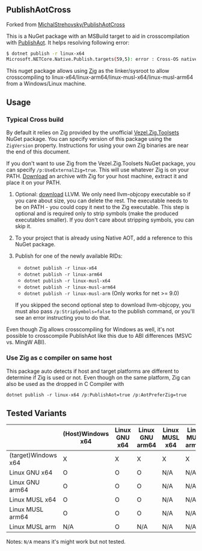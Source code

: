 PublishAotCross
---

Forked from [MichalStrehovsky/PublishAotCross](https://github.com/MichalStrehovsky/PublishAotCross "")

This is a NuGet package with an MSBuild target to aid in crosscompilation with [PublishAot](https://learn.microsoft.com/en-us/dotnet/core/deploying/native-aot/). It helps resolving following error:

```sh
$ dotnet publish -r linux-x64
Microsoft.NETCore.Native.Publish.targets(59,5): error : Cross-OS native compilation is not supported.
```

This nuget package allows using [Zig](https://ziglang.org/) as the linker/sysroot to allow crosscompiling to linux-x64/linux-arm64/linux-musl-x64/linux-musl-arm64 from a Windows/Linux machine.

## Usage

### Typical Cross build

By default it relies on Zig provided by the unofficial [Vezel.Zig.Toolsets](https://github.com/vezel-dev/zig-toolsets) NuGet package. You can specify version of this package using the `ZigVersion` property. Instructions for using your own Zig binaries are near the end of this document.

If you don't want to use Zig from the Vezel.Zig.Toolsets NuGet package, you can specify `/p:UseExternalZig=true`. This will use whatever Zig is on your PATH. [Download](https://ziglang.org/download/) an archive with Zig for your host machine, extract it and place it on your PATH.

1. Optional: [download](https://releases.llvm.org/) LLVM. We only need llvm-objcopy executable so if you care about size, you can delete the rest. The executable needs to be on PATH - you could copy it next to the Zig executable. This step is optional and is required only to strip symbols (make the produced executables smaller). If you don't care about stripping symbols, you can skip it.

2. To your project that is already using Native AOT, add a reference to this NuGet package.

3. Publish for one of the newly available RIDs:
    * `dotnet publish -r linux-x64`
    * `dotnet publish -r linux-arm64`
    * `dotnet publish -r linux-musl-x64`
    * `dotnet publish -r linux-musl-arm64`
    * `dotnet publish -r linux-musl-arm` (Only works for net >= 9.0)

    If you skipped the second optional step to download llvm-objcopy, you must also pass `/p:StripSymbols=false` to the publish command, or you'll see an error instructing you to do that.

Even though Zig allows crosscompiling for Windows as well, it's not possible to crosscompile PublishAot like this due to ABI differences (MSVC vs. MingW ABI).

### Use Zig as c compiler on same host

This package auto detects if host and target platforms are different to determine if Zig is used or not. Even though on the same platform, Zig can also be used as the dropped in C Compiler with

```
dotnet publish -r linux-x64 /p:PublishAot=true /p:AotPreferZig=true
```

## Tested Variants

|                    |(Host)Windows x64|Linux GNU x64|Linux GNU arm64|Linux MUSL x64|Linux MUSL arm64|
|--------------------|-----------------|-------------|---------------|--------------|----------------|
|(target)Windows x64 |X                |X            |X              |X             |X               |
|Linux GNU x64       |O                |O            |O              |N/A           |N/A             |
|Linux GNU arm64     |O                |O            |O              |N/A           |N/A             |
|Linux MUSL x64      |O                |O            |O              |N/A           |N/A             |
|Linux MUSL arm64    |O                |O            |O              |N/A           |N/A             |
|Linux MUSL arm      |N/A              |O            |N/A            |N/A           |N/A             |

Notes: `N/A` means it's might work but not tested.

